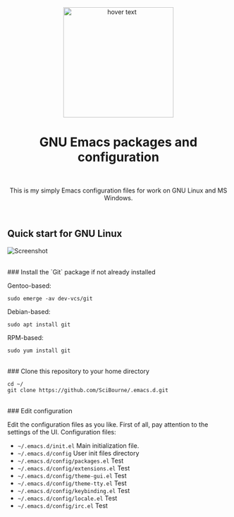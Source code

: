 <div align="center">
  <img src="https://github.com/SciBourne/emacs.d/raw/master/img/logo.png" width="250" title="hover text">
  <h1>GNU Emacs packages and configuration</h1>
  <br>
  <p>This is my simply Emacs configuration files for work on GNU Linux and MS Windows.</p>
  <br>
</div>

## Quick start for GNU Linux

![Screenshot](img/linux.png)

<br>
### Install the `Git` package if not already installed

Gentoo-based:
```BNF
sudo emerge -av dev-vcs/git
````

Debian-based:
```BNF
sudo apt install git
```

RPM-based:
```BNF
sudo yum install git
```

<br>
### Clone this repository to your home directory

```BNF
cd ~/
git clone https://github.com/SciBourne/.emacs.d.git
```

<br>
### Edit configuration

Edit the configuration files as you like. First of all, pay attention to the settings of the UI.
Configuration files:

* `~/.emacs.d/init.el`
  Main initialization file.
* `~/.emacs.d/config`
  User init files directory
* `~/.emacs.d/config/packages.el`
  Test
* `~/.emacs.d/config/extensions.el`
  Test
* `~/.emacs.d/config/theme-gui.el`
  Test
* `~/.emacs.d/config/theme-tty.el`
  Test
* `~/.emacs.d/config/keybinding.el`
  Test
* `~/.emacs.d/config/locale.el`
  Test
* `~/.emacs.d/config/irc.el`
  Test
